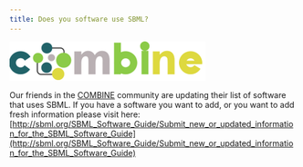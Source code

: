 ```yaml
---
title: Does you software use SBML?
---
```


![Combine](images/news/combine.png)

Our friends in the [COMBINE](http://co.mbine.org/) community are updating their list of software that uses SBML. 
If you have a software you want to add, or you want to add fresh information please visit here: [http://sbml.org/SBML_Software_Guide/Submit_new_or_updated_information_for_the_SBML_Software_Guide](http://sbml.org/SBML_Software_Guide/Submit_new_or_updated_information_for_the_SBML_Software_Guide)
